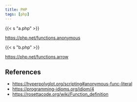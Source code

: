 ```yaml
---
title: PHP
tags: [php]
---
```


{{< s "a.php" >}}

<https://php.net/functions.anonymous>

{{< s "b.php" >}}

<https://php.net/functions.arrow>

## References

- <https://hyperpolyglot.org/scripting#anonymous-func-literal>
- <https://programming-idioms.org/idiom/4>
- <https://rosettacode.org/wiki/Function_definition>
